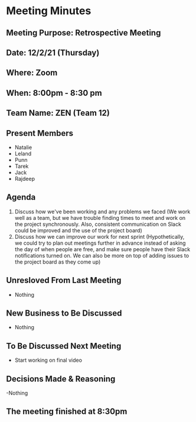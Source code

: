 # Meeting Minutes

## Meeting Purpose: Retrospective Meeting

## Date: 12/2/21 (Thursday)

## Where: Zoom

## When: 8:00pm - 8:30 pm

## Team Name: ZEN (Team 12)

## Present Members

- Natalie
- Leland
- Punn
- Tarek
- Jack
- Rajdeep

## Agenda

1. Discuss how we've been working and any problems we faced (We work well as a team, but we have trouble finding times to meet and work on the project synchronously. Also, consistent communication on Slack could be improved and the use of the project board)
2. Discuss how we can improve our work for next sprint (Hypothetically, we could try to plan out meetings further in advance instead of asking the day of when people are free, and make sure people have their Slack notifications turned on. We can also be more on top of adding issues to the project board as they come up)

## Unresloved From Last Meeting

- Nothing

## New Business to Be Discussed

- Nothing

## To Be Discussed Next Meeting

- Start working on final video



## Decisions Made & Reasoning
-Nothing

## The meeting finished at 8:30pm
